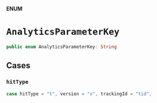 **ENUM**

# `AnalyticsParameterKey`

```swift
public enum AnalyticsParameterKey: String
```

## Cases
### `hitType`

```swift
case hitType = "t", version = "v", trackingId = "tid",
```
